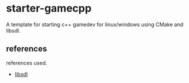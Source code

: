 # starter-gamecpp
A template for starting c++ gamedev for linux/windows using CMake and libsdl.

## references
references used.
 - [libsdl](https://lazyfoo.net/tutorials/SDL/)
